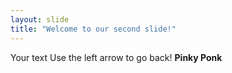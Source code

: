 ```yaml
---
layout: slide
title: "Welcome to our second slide!"
---
```

Your text
Use the left arrow to go back!
**Pinky Ponk**
